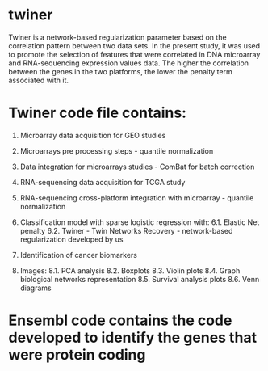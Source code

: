 # twiner
Twiner is a network-based regularization parameter based on the correlation pattern between two data sets. 
In the present study, it was used to promote the selection of features that were correlated in DNA microarray and RNA-sequencing expression values data.
The higher the correlation between the genes in the two platforms, the lower the penalty term associated with it.

# Twiner code file contains:

1. Microarray data acquisition for GEO studies 
2. Microarrays pre processing steps - quantile normalization
3. Data integration for microarrays studies - ComBat for batch correction
4. RNA-sequencing data acquisition for TCGA study 
5. RNA-sequencing cross-platform integration with microarray - quantile normalization
6. Classification model with sparse logistic regression with:
    6.1. Elastic Net penalty 
    6.2. Twiner - Twin Networks Recovery - network-based regularization developed by us
7. Identification of cancer biomarkers

8. Images:
    8.1. PCA analysis
    8.2. Boxplots
    8.3. Violin plots
    8.4. Graph biological networks representation
    8.5. Survival analysis plots
    8.6. Venn diagrams
   
# Ensembl code contains the code developed to identify the genes that were protein coding
